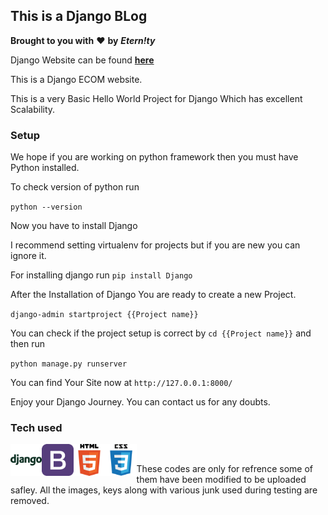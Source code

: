 ## This is a Django BLog

**Brought to you with** :heart: **by** ***Etern!ty***

Django Website can be found [**here**](https://www.djangoproject.com/) 

This is a Django ECOM website.

This is a very Basic Hello World Project for Django Which has excellent Scalability.

### Setup
We hope if you are working on python framework then you must have Python installed.

To check version of python run

`python --version`

Now you have to install Django 

I recommend setting virtualenv for projects but if you are new you can ignore it.

For installing django run 
`pip install Django`

After the Installation of Django You are ready to create a new Project.

`django-admin startproject {{Project name}}`

You can check if the project setup is correct by `cd {{Project name}}` and then run 

`python manage.py runserver`

You can find Your Site now at `http://127.0.0.1:8000/`

Enjoy your Django Journey. You can contact us for any doubts.


### Tech used
<img src="https://raw.githubusercontent.com/github/explore/80688e429a7d4ef2fca1e82350fe8e3517d3494d/topics/django/django.png" width="10%" height="10%" align="left"/>
<img src="https://raw.githubusercontent.com/github/explore/80688e429a7d4ef2fca1e82350fe8e3517d3494d/topics/bootstrap/bootstrap.png" width="10%" height="10%" align="left"/>
<img src="https://raw.githubusercontent.com/github/explore/80688e429a7d4ef2fca1e82350fe8e3517d3494d/topics/html/html.png" width="10%" height="10%" align="left"/>
<img src="https://raw.githubusercontent.com/github/explore/80688e429a7d4ef2fca1e82350fe8e3517d3494d/topics/css/css.png" width="10%" height="10%" align="left"/>

<br/>

These codes are only for refrence some of them have been modified to be uploaded safley. All the images, keys along with various junk used during testing are removed.